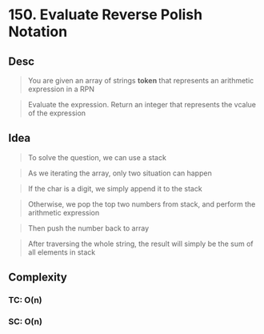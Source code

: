 # 150. Evaluate Reverse Polish Notation

## Desc

> You are given an array of strings **token** that represents an arithmetic expression in a RPN

> Evaluate the expression. Return an integer that represents the vcalue of the expression

## Idea

> To solve the question, we can use a stack

> As we iterating the array, only two situation can happen

> If the char is a digit, we simply append it to the stack

> Otherwise, we pop the top two numbers from stack, and perform the arithmetic expression

> Then push the number back to array

> After traversing the whole string, the result will simply be the sum of all elements in stack

## Complexity

### TC: O(n)

### SC: O(n)